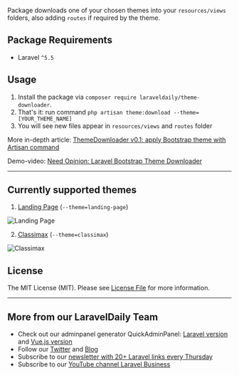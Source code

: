 Package downloads one of your chosen themes into your `resources/views` folders, also adding `routes` if required by the theme. 

## Package Requirements
* Laravel `^5.5`

## Usage
1. Install the package via `composer require laraveldaily/theme-downloader`.
2. That's it: run command `php artisan theme:download --theme=[YOUR_THEME_NAME]`
3. You will see new files appear in `resources/views` and `routes` folder

More in-depth article: [ThemeDownloader v0.1: apply Bootstrap theme with Artisan command](https://laraveldaily.com/themedownloader-v0-1-apply-bootstrap-theme-artisan-command/)

Demo-video: [Need Opinion: Laravel Bootstrap Theme Downloader](https://www.youtube.com/watch?v=GxO9UlieDDg)

- - - - -

## Currently supported themes

1. [Landing Page](https://startbootstrap.com/themes/landing-page/) (`--theme=landing-page`)

![Landing Page](https://laraveldaily.com/wp-content/uploads/2019/08/Screen-Shot-2019-08-03-at-8.02.05-AM.png)

2. [Classimax](https://themefisher.com/products/classimax-bootstrap-classified-responsive-theme/) (`--theme=classimax`)

![Classimax](https://i2.wp.com/themefisher.com/wp-content/uploads/edd/2017/10/classimax-big-thumbnail.png?w=861&ssl=1)

## License
The MIT License (MIT). Please see [License File](license.md) for more information.

---

## More from our LaravelDaily Team

- Check out our adminpanel generator QuickAdminPanel: [Laravel version](https://quickadminpanel.com) and [Vue.js version](https://vue.quickadminpanel.com)
- Follow our [Twitter](https://twitter.com/dailylaravel) and [Blog](http://laraveldaily.com/blog)
- Subscribe to our [newsletter with 20+ Laravel links every Thursday](http://laraveldaily.com/weekly-laravel-newsletter/)
- Subscribe to our [YouTube channel Laravel Business](https://www.youtube.com/channel/UCTuplgOBi6tJIlesIboymGA)
